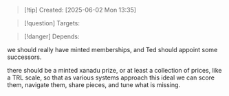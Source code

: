 
>[!tip] Created: [2025-06-02 Mon 13:35]

>[!question] Targets: 

>[!danger] Depends: 

we should really have minted memberships, and Ted should appoint some successors.

there should be a minted xanadu prize, or at least a collection of prices, like a TRL scale, so that as various systems approach this ideal we can score them, navigate them, share pieces, and tune what is missing.